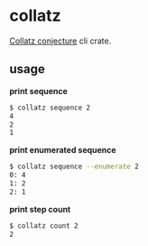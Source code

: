 # collatz

[Collatz conjecture](https://en.wikipedia.org/wiki/Collatz_conjecture) cli crate.

## usage

**print sequence**

```sh
$ collatz sequence 2
4
2
1
```

**print enumerated sequence**

```sh
$ collatz sequence --enumerate 2
0: 4
1: 2
2: 1
```

**print step count**

```sh
$ collatz count 2
2
```
